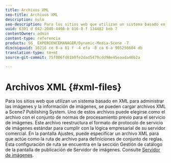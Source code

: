 ```yaml
---
title: Archivos XML
seo-title: Archivos XML
description: nulo
seo-description: Para los sitios web que utilizan un sistema basado en XML para administrar las imágenes y la información de imágenes, se pueden cargar archivos XML a Scene7 Publishing System. Obtenga más información sobre los archivos XML.
uuid: 6301 d 042-2040-4408-b 816-8 f 134482 beb 7
contentOwner: admin
content-type: referencia
products: SG_ EXPERIENCEMANAGER/Dynamic-Media-Scene -7
discoiquuid: 16216 ce 8-a 81 f -4 efa -8 ca 6-a 985256604 db
translation-type: tm+mt
source-git-commit: 75f006fd81b0fe2dad5479cdd98e45eaada46b2a

---
```



# Archivos XML {#xml-files}

Para los sitios web que utilizan un sistema basado en XML para administrar las imágenes y la información de imágenes, se pueden cargar archivos XML a Scene7 Publishing System. Uno de estos archivos puede elegirse como el archivo con el conjunto de normas de procesamiento previo para el servicio de imágenes. Este archivo reestructura el formato de protocolo de servicio de imágenes estándar para cumplir con la lógica empresarial de su servidor comercial. En la pantalla Ajustes, puede especificar un archivo XML para que actúe como la ruta de archivo para definiciones de conjunto de reglas. Esta configuración de ruta se encuentra en la sección Gestión de catálogo de la pantalla de publicación de Servidor de imágenes. Consulte [Servidor de imágenes](publish-setup.md#image_server).
